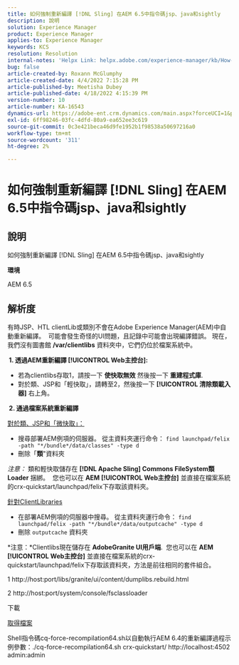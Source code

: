 ```yaml
---
title: 如何強制重新編譯 [!DNL Sling] 在AEM 6.5中指令碼jsp、java和sightly
description: 說明
solution: Experience Manager
product: Experience Manager
applies-to: Experience Manager
keywords: KCS
resolution: Resolution
internal-notes: 'Helpx Link: helpx.adobe.com/experience-manager/kb/How-to-force-a-recompilation-of-all-Sling-scripts-jsps-java-sightly-on-AEM-6-4.html'
bug: false
article-created-by: Roxann McGlumphy
article-created-date: 4/4/2022 7:15:28 PM
article-published-by: Meetisha Dubey
article-published-date: 4/18/2022 4:15:39 PM
version-number: 10
article-number: KA-16543
dynamics-url: https://adobe-ent.crm.dynamics.com/main.aspx?forceUCI=1&pagetype=entityrecord&etn=knowledgearticle&id=954b3a93-4bb4-ec11-983f-000d3a5d0bca
exl-id: 6ff98246-03fc-4dfd-80a9-ea652ee3c619
source-git-commit: 0c3e421beca46d9fe1952b1f98538a50697216a0
workflow-type: tm+mt
source-wordcount: '311'
ht-degree: 2%

---
```


# 如何強制重新編譯 [!DNL Sling] 在AEM 6.5中指令碼jsp、java和sightly

## 說明


如何強制重新編譯 [!DNL Sling] 在AEM 6.5中指令碼jsp、java和sightly

<b>環境</b>

AEM 6.5


## 解析度


有時JSP、HTL clientLib或類別不會在Adobe Experience Manager(AEM)中自動重新編譯。  可能會發生奇怪的UI問題，且記錄中可能會出現編譯錯誤。 現在，我們沒有圖書館 <b>/var/clientlibs</b> 資料夾中，它們仍位於檔案系統中。

<b> 1. 透過AEM重新編譯 [!UICONTROL Web主控台]:</b>

- 若為clientlibs存取1，請按一下 <b>使快取無效</b> 然後按一下 <b>重建程式庫</b>.
- 對於類、JSP和「輕快取」，請轉至2，然後按一下 <b>[!UICONTROL 清除類載入器]</b> 右上角。


<b> 2. 通過檔案系統重新編譯</b>

<u>對於類、JSP和「微快取」：</u>

- 搜尋部署AEM例項的伺服器。 從主資料夾運行命令： `find launchpad/felix -path "*/bundle*/data/classes" -type d`
- 刪除「<b>類</b>&quot;資料夾


*注意：* 類和輕快取儲存在 <b>[!DNL Apache Sling] Commons FileSystem類Loader</b> 捆綁。  您也可以在 <b>AEM [!UICONTROL Web主控台]</b> 並直接在檔案系統的crx-quickstart/launchpad/felix下存取該資料夾。



<u>針對ClientLibraries</u>

- 在部署AEM例項的伺服器中搜尋。 從主資料夾運行命令： `find launchpad/felix -path "*/bundle*/data/outputcache" -type d `
- 刪除 `outputcache` 資料夾


*注意：*Clientlibs現在儲存在 <b>AdobeGranite UI用戶端</b>.  您也可以在 <b>AEM [!UICONTROL Web主控台]</b> 並直接在檔案系統的crx-quickstart/launchpad/felix下存取該資料夾，方法是前往相同的套件組合。



1 http://host:port/libs/granite/ui/content/dumplibs.rebuild.html

2 http://host:port/system/console/fsclassloader





下載

[取得檔案](https://helpx.adobe.com/content/dam/help/en/experience-manager/kb/How-to-force-a-recompilation-of-all-Sling-scripts-jsps-java-sightly-on-AEM-6-4/_jcr_content/main-pars/download_section/download-1/cq-force-recompilation64.zip "cq-force-recompilation64.zip")

Shell指令碼cq-force-recompilation64.sh以自動執行AEM 6.4的重新編譯過程示例參數：./cq-force-recompilation64.sh crx-quickstart/ http://localhost:4502 admin:admin
